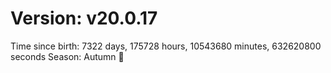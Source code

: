 # Version: v20.0.17
Time since birth: 7322 days, 175728 hours, 10543680 minutes, 632620800 seconds
Season: Autumn 🍁
